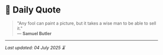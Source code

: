 # 📜 Daily Quote

> "Any fool can paint a picture, but it takes a wise man to be able to sell it."  
> — **Samuel Butler**

---

_Last updated: 04 July 2025 ⏳_
